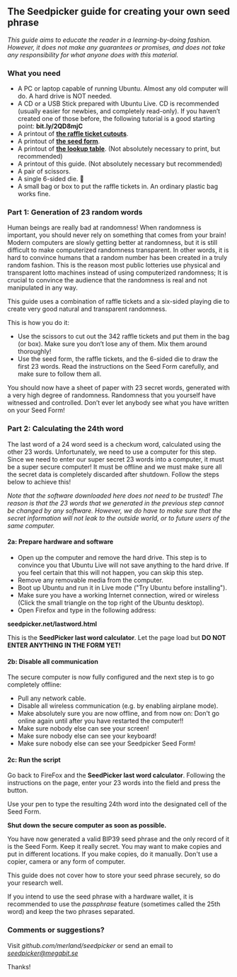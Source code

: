 ## The Seedpicker guide for creating your own seed phrase

_This guide aims to educate the reader in a learning-by-doing fashion. However, it does not make any guarantees or promises, and does not take any responsibility for what anyone does with this material._

### What you need
* A PC or laptop capable of running Ubuntu. Almost any old computer will do. A hard drive is NOT needed.
* A CD or a USB Stick prepared with Ubuntu Live. CD is recommended (usually easier for newbies, and completely read-only). If you haven’t created one of those before, the following tutorial is a good starting point: **bit.ly/2QD8mjC**
* A printout of **[the raffle ticket cutouts](SeedPicker_Ticket_Cutouts.pdf)**.  
* A printout of **[the seed form](SeedPicker_Seed_Form.pdf)**.
* A printout of **[the lookup table](SeedPicker_Lookup_Table.pdf)**. (Not absolutely necessary to print, but recommended)
* A printout of this guide. (Not absolutely necessary but recommended)
* A pair of scissors.
* A single 6-sided die. 🎲
* A small bag or box to put the raffle tickets in. An ordinary plastic bag works fine. 

### Part 1: Generation of 23 random words
Human beings are really bad at randomness! When randomness is important, you should never rely on something that comes from your brain! 
Modern computers are slowly getting better at randomness, but it is still difficult to make computerized randomness transparent. 
In other words, it is hard to convince humans that a random number has been created in a truly random fashion. 
This is the reason most public lotteries use physical and transparent lotto machines instead of using computerized randomness; 
It is crucial to convince the audience that the randomness is real and not manipulated in any way.

This guide uses a combination of raffle tickets and a six-sided playing die to create very good natural and transparent randomness. 

This is how you do it: 

* Use the scissors to cut out the 342 raffle tickets and put them in the bag (or box). Make sure you don’t lose any of them. Mix them around thoroughly!
* Use the seed form, the raffle tickets, and the 6-sided die to draw the first 23 words. Read the instructions on the Seed Form carefully, and make sure to follow them all. 

You should now have a sheet of paper with 23 secret words, generated with a very high degree of randomness. Randomness that you yourself have witnessed and controlled. 
Don’t ever let anybody see what you have written on your Seed Form!   

### Part 2: Calculating the 24th word
The last word of a 24 word seed is a checkum word, calculated using the other 23 words. Unfortunately, we need to use a computer for this step. Since we need to enter our super secret 23 words into a computer, it must be a super secure computer! It must be offline and we must make sure all the secret data is completely discarded after shutdown. Follow the steps below to achieve this! 

_Note that the software downloaded here does not need to be trusted! The reason is that the 23 words that we generated in the previous step cannot be changed by any software. However, we do have to make sure that the secret information will not leak to the outside world, or to future users of the same computer._

#### 2a: Prepare hardware and software 
* Open up the computer and remove the hard drive. This step is to convince you that Ubuntu Live will not save anything to the hard drive. If you feel certain that this will not happen, you can skip this step.  
* Remove any removable media from the computer.
* Boot up Ubuntu and run it in Live mode ("Try Ubuntu before installing").
* Make sure you have a working Internet connection, wired or wireless (Click the small triangle on the top right of the Ubuntu desktop).
* Open Firefox and type in the following address: 

**seedpicker.net/lastword.html** 

This is the **SeedPicker last word calculator**. Let the page load but **DO NOT ENTER ANYTHING IN THE FORM YET!**

#### 2b: Disable all communication
The secure computer is now fully configured and the next step is to go completely offline:  

* Pull any network cable.
* Disable all wireless communication (e.g. by enabling airplane mode).
* Make absolutely sure you are now offline, and from now on: Don't go online again until after you have restarted the computer!!
* Make sure nobody else can see your screen!
* Make sure nobody else can see your keyboard!
* Make sure nobody else can see your Seedpicker Seed Form!

#### 2c: Run the script 

Go back to FireFox and the **SeedPicker last word calculator**. Following the instructions on the page, enter your 23 words into the field and press the button.

Use your pen to type the resulting 24th word into the designated cell of the Seed Form. 

**Shut down the secure computer as soon as possible.**  

You have now generated a valid BIP39 seed phrase and the only record of it is the Seed Form. Keep it really secret. You may want to make copies and put in different locations. If you make copies, do it manually. Don't use a copier, camera or any form of computer.  

This guide does not cover how to store your seed phrase securely, so do your research well. 

If you intend to use the seed phrase with a hardware wallet, it is recommended to use the *passphrase* feature (sometimes called the 25th word) and keep the two phrases separated.   



### Comments or suggestions?
Visit *github.com/merland/seedpicker* or send an email to *seedpicker@megabit.se* 

Thanks!

  
